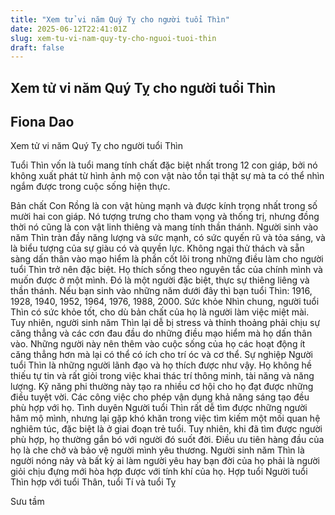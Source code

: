 ```yaml
---
title: "Xem tử vi năm Quý Tỵ cho người tuổi Thìn"
date: 2025-06-12T22:41:01Z
slug: xem-tu-vi-nam-quy-ty-cho-nguoi-tuoi-thin
draft: false
---
```


## Xem tử vi năm Quý Tỵ cho người tuổi Thìn

## Fiona Dao

Xem tử vi năm Quý Tỵ cho người tuổi Thìn
 
Tuổi Thìn vốn là tuổi mang tính chất đặc biệt nhất trong 12 con giáp, bởi nó không xuất phát từ hình ảnh mộ con vật nào tồn tại thật sự mà ta có thể nhìn ngắm được trong cuộc sống hiện thực.

Bản chất
Con Rồng là con vật hùng mạnh và được kính trọng nhất trong số mười hai con giáp. Nó tượng trưng cho tham vọng và thống trị, nhưng đồng thời nó cũng là con vật linh thiêng và mang tính thần thánh. Người sinh vào năm Thìn tràn đầy năng lượng và sức mạnh, có sức quyến rũ và tỏa sáng, và là biểu tượng của sự giàu có và quyền lực. Không ngại thử thách và sẵn sàng dấn thân vào mạo hiểm là phần cốt lõi trong những điều làm cho người tuổi Thìn trở nên đặc biệt.
Họ thích sống theo nguyên tắc của chính mình và muốn được ở một mình. Đó là một người đặc biệt, thực sự thiêng liêng và thần thánh.
Nếu bạn sinh vào những năm dưới đây thì bạn tuổi Thìn: 1916, 1928, 1940, 1952, 1964, 1976, 1988, 2000.
Sức khỏe
Nhìn chung, người tuổi Thìn có sức khỏe tốt, cho dù bản chất của họ là người làm việc miệt mài. Tuy nhiên, người sinh năm Thìn lại dễ bị stress và thỉnh thoảng phải chịu sự căng thẳng và các cơn đau đầu do những điều mạo hiểm mà họ dấn thân vào. Những người này nên thêm vào cuộc sống của họ các hoạt động ít căng thẳng hơn mà lại có thể có ích cho trí óc và cơ thể.
Sự nghiệp
Người tuổi Thìn là những người lãnh đạo và họ thích được như vậy. Họ không hề thiếu tự tin và rất giỏi trong việc khai thác trí thông minh, tài năng và năng lượng. Kỹ năng phi thường này tạo ra nhiều cơ hội cho họ đạt được những điều tuyệt vời. Các công việc cho phép vận dụng khả năng sáng tạo đều phù hợp với họ.
Tình duyên
 Người tuổi Thìn rất dễ tìm được những người hâm mộ mình, nhưng lại gặp khó khăn trong việc tìm kiếm một mối quan hệ nghiêm túc, đặc biệt là ở giai đoạn trẻ tuổi. Tuy nhiên, khi đã tìm được người phù hợp, họ thường gắn bó với người đó suốt đời.
Điều ưu tiên hàng đầu của họ là che chở và bảo vệ người mình yêu thương. Người sinh năm Thìn là người nóng nảy và bất kỳ ai làm người yêu hay bạn đời của họ phải là người giỏi chịu đựng mới hòa hợp được với tính khí của họ.
Hợp tuổi
Người tuổi Thìn hợp với tuổi Thân, tuổi Tí và tuổi Tỵ
 
Sưu tầm